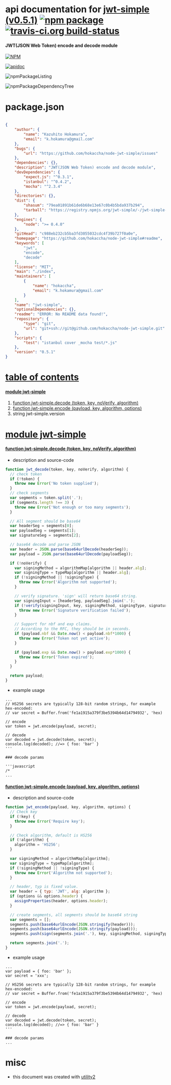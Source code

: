 # api documentation for  [jwt-simple (v0.5.1)](https://github.com/hokaccha/node-jwt-simple#readme)  [![npm package](https://img.shields.io/npm/v/npmdoc-jwt-simple.svg?style=flat-square)](https://www.npmjs.org/package/npmdoc-jwt-simple) [![travis-ci.org build-status](https://api.travis-ci.org/npmdoc/node-npmdoc-jwt-simple.svg)](https://travis-ci.org/npmdoc/node-npmdoc-jwt-simple)
#### JWT(JSON Web Token) encode and decode module

[![NPM](https://nodei.co/npm/jwt-simple.png?downloads=true)](https://www.npmjs.com/package/jwt-simple)

[![apidoc](https://npmdoc.github.io/node-npmdoc-jwt-simple/build/screenCapture.buildNpmdoc.browser.%2Fhome%2Ftravis%2Fbuild%2Fnpmdoc%2Fnode-npmdoc-jwt-simple%2Ftmp%2Fbuild%2Fapidoc.html.png)](https://npmdoc.github.io/node-npmdoc-jwt-simple/build/apidoc.html)

![npmPackageListing](https://npmdoc.github.io/node-npmdoc-jwt-simple/build/screenCapture.npmPackageListing.svg)

![npmPackageDependencyTree](https://npmdoc.github.io/node-npmdoc-jwt-simple/build/screenCapture.npmPackageDependencyTree.svg)



# package.json

```json

{
    "author": {
        "name": "Kazuhito Hokamura",
        "email": "k.hokamura@gmail.com"
    },
    "bugs": {
        "url": "https://github.com/hokaccha/node-jwt-simple/issues"
    },
    "dependencies": {},
    "description": "JWT(JSON Web Token) encode and decode module",
    "devDependencies": {
        "expect.js": "^0.3.1",
        "istanbul": "^0.4.2",
        "mocha": "^2.3.4"
    },
    "directories": {},
    "dist": {
        "shasum": "79ea01891b61de6b68e13e67c0b4b5bda937b294",
        "tarball": "https://registry.npmjs.org/jwt-simple/-/jwt-simple-0.5.1.tgz"
    },
    "engines": {
        "node": ">= 0.4.0"
    },
    "gitHead": "c988eb232cb5ba3fd3055032cdc4f39b727f0a0e",
    "homepage": "https://github.com/hokaccha/node-jwt-simple#readme",
    "keywords": [
        "jwt",
        "encode",
        "decode"
    ],
    "license": "MIT",
    "main": "./index",
    "maintainers": [
        {
            "name": "hokaccha",
            "email": "k.hokamura@gmail.com"
        }
    ],
    "name": "jwt-simple",
    "optionalDependencies": {},
    "readme": "ERROR: No README data found!",
    "repository": {
        "type": "git",
        "url": "git+ssh://git@github.com/hokaccha/node-jwt-simple.git"
    },
    "scripts": {
        "test": "istanbul cover _mocha test/*.js"
    },
    "version": "0.5.1"
}
```



# <a name="apidoc.tableOfContents"></a>[table of contents](#apidoc.tableOfContents)

#### [module jwt-simple](#apidoc.module.jwt-simple)
1.  [function <span class="apidocSignatureSpan">jwt-simple.</span>decode (token, key, noVerify, algorithm)](#apidoc.element.jwt-simple.decode)
1.  [function <span class="apidocSignatureSpan">jwt-simple.</span>encode (payload, key, algorithm, options)](#apidoc.element.jwt-simple.encode)
1.  string <span class="apidocSignatureSpan">jwt-simple.</span>version



# <a name="apidoc.module.jwt-simple"></a>[module jwt-simple](#apidoc.module.jwt-simple)

#### <a name="apidoc.element.jwt-simple.decode"></a>[function <span class="apidocSignatureSpan">jwt-simple.</span>decode (token, key, noVerify, algorithm)](#apidoc.element.jwt-simple.decode)
- description and source-code
```javascript
function jwt_decode(token, key, noVerify, algorithm) {
  // check token
  if (!token) {
    throw new Error('No token supplied');
  }
  // check segments
  var segments = token.split('.');
  if (segments.length !== 3) {
    throw new Error('Not enough or too many segments');
  }

  // All segment should be base64
  var headerSeg = segments[0];
  var payloadSeg = segments[1];
  var signatureSeg = segments[2];

  // base64 decode and parse JSON
  var header = JSON.parse(base64urlDecode(headerSeg));
  var payload = JSON.parse(base64urlDecode(payloadSeg));

  if (!noVerify) {
    var signingMethod = algorithmMap[algorithm || header.alg];
    var signingType = typeMap[algorithm || header.alg];
    if (!signingMethod || !signingType) {
      throw new Error('Algorithm not supported');
    }

    // verify signature. 'sign' will return base64 string.
    var signingInput = [headerSeg, payloadSeg].join('.');
    if (!verify(signingInput, key, signingMethod, signingType, signatureSeg)) {
      throw new Error('Signature verification failed');
    }

    // Support for nbf and exp claims.
    // According to the RFC, they should be in seconds.
    if (payload.nbf && Date.now() < payload.nbf*1000) {
      throw new Error('Token not yet active');
    }

    if (payload.exp && Date.now() > payload.exp*1000) {
      throw new Error('Token expired');
    }
  }

  return payload;
}
```
- example usage
```shell
...
// HS256 secrets are typically 128-bit random strings, for example hex-encoded:
// var secret = Buffer.from('fe1a1915a379f3be5394b64d14794932', 'hex)

// encode
var token = jwt.encode(payload, secret);

// decode
var decoded = jwt.decode(token, secret);
console.log(decoded); //=> { foo: 'bar' }
'''

### decode params

'''javascript
/*
...
```

#### <a name="apidoc.element.jwt-simple.encode"></a>[function <span class="apidocSignatureSpan">jwt-simple.</span>encode (payload, key, algorithm, options)](#apidoc.element.jwt-simple.encode)
- description and source-code
```javascript
function jwt_encode(payload, key, algorithm, options) {
  // Check key
  if (!key) {
    throw new Error('Require key');
  }

  // Check algorithm, default is HS256
  if (!algorithm) {
    algorithm = 'HS256';
  }

  var signingMethod = algorithmMap[algorithm];
  var signingType = typeMap[algorithm];
  if (!signingMethod || !signingType) {
    throw new Error('Algorithm not supported');
  }

  // header, typ is fixed value.
  var header = { typ: 'JWT', alg: algorithm };
  if (options && options.header) {
    assignProperties(header, options.header);
  }

  // create segments, all segments should be base64 string
  var segments = [];
  segments.push(base64urlEncode(JSON.stringify(header)));
  segments.push(base64urlEncode(JSON.stringify(payload)));
  segments.push(sign(segments.join('.'), key, signingMethod, signingType));

  return segments.join('.');
}
```
- example usage
```shell
...
var payload = { foo: 'bar' };
var secret = 'xxx';

// HS256 secrets are typically 128-bit random strings, for example hex-encoded:
// var secret = Buffer.from('fe1a1915a379f3be5394b64d14794932', 'hex)

// encode
var token = jwt.encode(payload, secret);

// decode
var decoded = jwt.decode(token, secret);
console.log(decoded); //=> { foo: 'bar' }
'''

### decode params
...
```



# misc
- this document was created with [utility2](https://github.com/kaizhu256/node-utility2)
